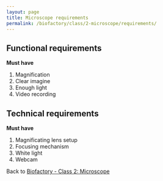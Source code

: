 ```yaml
---
layout: page
title: Microscope requirements
permalink: /biofactory/class/2-microscope/requirements/
---
```


## Functional requirements

**Must have**

1. Magnification
2. Clear imagine
3. Enough light
4. Video recording

## Technical requirements

**Must have**

1. Magnificating lens setup
2. Focusing mechanism
3. White light
4. Webcam

Back to [Biofactory - Class 2: Microscope](/biofactory/class/2-microscope/)

